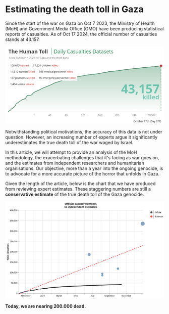 # Estimating the death toll in Gaza

Since the start of the war on Gaza on Oct 7 2023, the Ministry of Health (MoH) and Government Media Office (GMO) have been producing statistical reports of casualties. As of Oct 17 2024, the official number of casualties stands at 43.157.

![](./charts/official_moh_counts.png)

Notwithstanding political motivations, the accuracy of this data is not under question. However, an increasing number of experts argue it significantly underestimates the true death toll of the war waged by Israel.

In this article, we will attempt to provide an analysis of the MoH methodology, the exacerbating challenges that it's facing as war goes on, and the estimates from independent researchers and humanitarian organisations. Our objective, more than a year into the ongoing genocide, is to advocate for a more accurate picture of the horror that unfolds in Gaza.

Given the length of the article, below is the chart that we have produced from reviewing expert estimates. These staggering numbers are still a **conservative estimate** of the true death toll of the Gaza genocide.

![](./charts/official_vs_estimates.png)

**Today, we are nearing 200.000 dead.**
